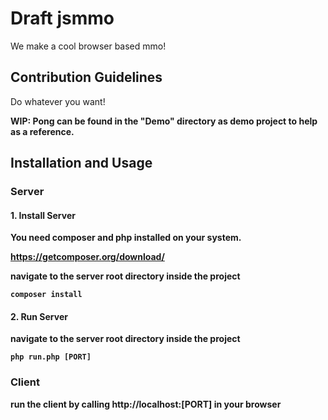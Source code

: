 # Draft jsmmo
We make a cool browser based mmo!

## Contribution Guidelines
Do whatever you want! 

<b>WIP:<b> Pong can be found in the "Demo" directory as demo 
project to help as a reference.
 
## Installation and Usage

### Server

#### 1. Install Server
You need composer and php installed on your system.

https://getcomposer.org/download/

navigate to the server root directory inside the project

```
composer install
```

#### 2. Run Server
navigate to the server root directory inside the project

```
php run.php [PORT]
```

### Client

run the client by calling http://localhost:[PORT] in your browser
